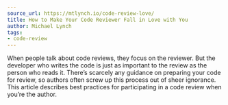 ```yaml
---
source_url: https://mtlynch.io/code-review-love/
title: How to Make Your Code Reviewer Fall in Love with You
author: Michael Lynch
tags:
- code-review
---
```


When people talk about code reviews, they focus on the reviewer. But the developer who writes the code is just as important to the review as the person who reads it. There’s scarcely any guidance on preparing your code for review, so authors often screw up this process out of sheer ignorance. This article describes best practices for participating in a code review when you’re the author.
